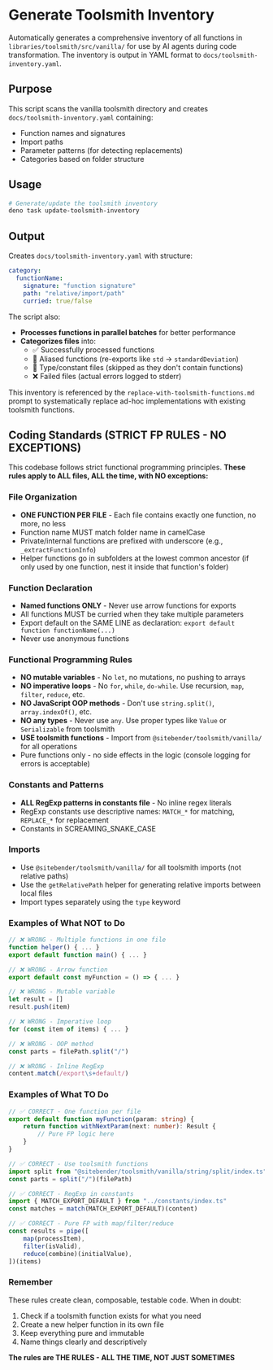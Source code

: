 # Generate Toolsmith Inventory

Automatically generates a comprehensive inventory of all functions in `libraries/toolsmith/src/vanilla/` for use by AI agents during code transformation. The inventory is output in YAML format to `docs/toolsmith-inventory.yaml`.

## Purpose

This script scans the vanilla toolsmith directory and creates `docs/toolsmith-inventory.yaml` containing:

- Function names and signatures
- Import paths
- Parameter patterns (for detecting replacements)
- Categories based on folder structure

## Usage

```bash
# Generate/update the toolsmith inventory
deno task update-toolsmith-inventory
```

## Output

Creates `docs/toolsmith-inventory.yaml` with structure:

```yaml
category:
  functionName:
    signature: "function signature"
    path: "relative/import/path"
    curried: true/false
```

The script also:

- **Processes functions in parallel batches** for better performance
- **Categorizes files** into:
  - ✅ Successfully processed functions
  - 🔄 Aliased functions (re-exports like `std` → `standardDeviation`)
  - 📝 Type/constant files (skipped as they don't contain functions)
  - ❌ Failed files (actual errors logged to stderr)

This inventory is referenced by the `replace-with-toolsmith-functions.md` prompt to systematically replace ad-hoc implementations with existing toolsmith functions.

## Coding Standards (STRICT FP RULES - NO EXCEPTIONS)

This codebase follows strict functional programming principles. **These rules apply to ALL files, ALL the time, with NO exceptions:**

### File Organization

- **ONE FUNCTION PER FILE** - Each file contains exactly one function, no more, no less
- Function name MUST match folder name in camelCase
- Private/internal functions are prefixed with underscore (e.g., `_extractFunctionInfo`)
- Helper functions go in subfolders at the lowest common ancestor (if only used by one function, nest it inside that function's folder)

### Function Declaration

- **Named functions ONLY** - Never use arrow functions for exports
- All functions MUST be curried when they take multiple parameters
- Export default on the SAME LINE as declaration: `export default function functionName(...)`
- Never use anonymous functions

### Functional Programming Rules

- **NO mutable variables** - No `let`, no mutations, no pushing to arrays
- **NO imperative loops** - No `for`, `while`, `do-while`. Use recursion, `map`, `filter`, `reduce`, etc.
- **NO JavaScript OOP methods** - Don't use `string.split()`, `array.indexOf()`, etc.
- **NO any types** - Never use `any`. Use proper types like `Value` or `Serializable` from toolsmith
- **USE toolsmith functions** - Import from `@sitebender/toolsmith/vanilla/` for all operations
- Pure functions only - no side effects in the logic (console logging for errors is acceptable)

### Constants and Patterns

- **ALL RegExp patterns in constants file** - No inline regex literals
- RegExp constants use descriptive names: `MATCH_*` for matching, `REPLACE_*` for replacement
- Constants in SCREAMING_SNAKE_CASE

### Imports

- Use `@sitebender/toolsmith/vanilla/` for all toolsmith imports (not relative paths)
- Use the `getRelativePath` helper for generating relative imports between local files
- Import types separately using the `type` keyword

### Examples of What NOT to Do

```typescript
// ❌ WRONG - Multiple functions in one file
function helper() { ... }
export default function main() { ... }

// ❌ WRONG - Arrow function
export default const myFunction = () => { ... }

// ❌ WRONG - Mutable variable
let result = []
result.push(item)

// ❌ WRONG - Imperative loop
for (const item of items) { ... }

// ❌ WRONG - OOP method
const parts = filePath.split("/")

// ❌ WRONG - Inline RegExp
content.match(/export\s+default/)
```

### Examples of What TO Do

```typescript
// ✅ CORRECT - One function per file
export default function myFunction(param: string) {
	return function withNextParam(next: number): Result {
		// Pure FP logic here
	}
}

// ✅ CORRECT - Use toolsmith functions
import split from "@sitebender/toolsmith/vanilla/string/split/index.ts"
const parts = split("/")(filePath)

// ✅ CORRECT - RegExp in constants
import { MATCH_EXPORT_DEFAULT } from "../constants/index.ts"
const matches = match(MATCH_EXPORT_DEFAULT)(content)

// ✅ CORRECT - Pure FP with map/filter/reduce
const results = pipe([
	map(processItem),
	filter(isValid),
	reduce(combine)(initialValue),
])(items)
```

### Remember

These rules create clean, composable, testable code. When in doubt:

1. Check if a toolsmith function exists for what you need
2. Create a new helper function in its own file
3. Keep everything pure and immutable
4. Name things clearly and descriptively

**The rules are THE RULES - ALL THE TIME, NOT JUST SOMETIMES**
